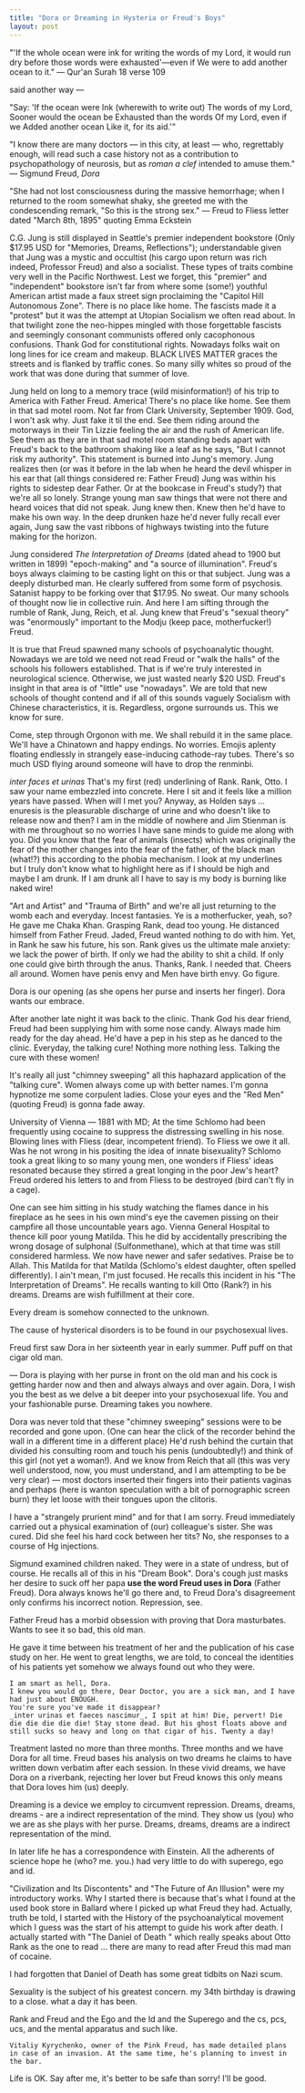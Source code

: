 ```yaml
---
title: "Dora or Dreaming in Hysteria or Freud's Boys"
layout: post
---
```


"'If the whole ocean were ink for writing the words of my Lord, it would run dry before those words were exhausted'<span>&mdash;</span>even if We were to add another ocean to it."
	<span>&mdash;</span> Qur'an Surah 18 verse 109

said another way <span>&mdash;</span>

"Say: 'If the ocean were Ink (wherewith to write out) The words of my Lord, Sooner would the ocean be Exhausted than the words Of my Lord, even if we Added another ocean Like it, for its aid.'"

"I know there are many doctors <span>&mdash;</span> in this city, at least <span>&mdash;</span> who, regrettably enough, will read such a case history not as a contribution to psychopathology of neurosis, but as _roman a clef_ intended to amuse them."
	<span>&mdash;</span> Sigmund Freud, _Dora_

"She had not lost consciousness during the massive hemorrhage; when I returned to the room somewhat shaky, she greeted me with the condescending remark, "So this is the strong sex."
	<span>&mdash;</span> Freud to Fliess letter dated "March 8th, 1895" quoting Emma Eckstein

C.G. Jung is still displayed in Seattle's premier independent bookstore (Only $17.95 USD for "Memories, Dreams, Reflections"); understandable given that Jung was a mystic and occultist (his cargo upon return was rich indeed, Professor Freud) and also a socialist. These types of traits combine very well in the Pacific Northwest. Lest we forget, this "premier" and "independent" bookstore isn't far from where some (some!) youthful American artist made a faux street sign proclaiming the "Capitol Hill Autonomous Zone". There is no place like home. The fascists made it a "protest" but it was the attempt at Utopian Socialism we often read about. In that twilight zone the neo-hippes mingled with those forgettable fascists and seemingly consonant communists offered only cacophonous confusions. Thank God for constitutional rights. Nowadays folks wait on long lines for ice cream and makeup. BLACK LIVES MATTER graces the streets and is flanked by traffic cones. So many silly whites so proud of the work that was done during that summer of love.

Jung held on long to a memory trace (wild misinformation!) of his trip to America with Father Freud. America! There's no place like home. See them in that sad motel room. Not far from Clark University, September 1909. God, I won't ask why. Just fake it til the end. See them riding around the motorways in their Tin Lizzie feeling the air and the rush of American life. See them as they are in that sad motel room standing beds apart with Freud's back to the bathroom shaking like a leaf as he says, "But I cannot risk my authority".  This statement is burned into Jung's memory. Jung realizes then (or was it before in the lab when he heard the devil whisper in his ear that (all things considered re: Father Freud) Jung was within his rights to sidestep dear Father. Or at the bookcase in Freud's study?) that we're all so lonely. Strange young man saw things that were not there and heard voices that did not speak. Jung knew then. Knew then he'd have to make his own way. In the deep drunken haze he'd never fully recall ever again, Jung saw the vast ribbons of highways twisting into the future making for the horizon.

Jung considered _The Interpretation of Dreams_ (dated ahead to 1900 but written in 1899) "epoch-making" and "a source of illumination". Freud's boys always claiming to be casting light on this or that subject. Jung was a deeply disturbed man. He clearly suffered from some form of psychosis. Satanist happy to be forking over that $17.95. No sweat. Our many schools of thought now lie in collective ruin. And here I am sifting through the rumble of Rank, Jung, Reich, et al. Jung knew that Freud's "sexual theory" was "enormously" important to the Modju (keep pace, motherfucker!) Freud.

It is true that Freud spawned many schools of psychoanalytic thought. Nowadays we are told we need not read Freud or "walk the halls" of the schools his followers established. That is if we're truly interested in neurological science. Otherwise, we just wasted nearly $20 USD. Freud's insight in that area is of "little" use "nowadays". We are told that new schools of thought contend and if all of this sounds vaguely Socialism with Chinese characteristics, it is. Regardless, orgone surrounds us. This we know for sure.

Come, step through Orgonon with me. We shall rebuild it in the same place. We'll have a Chinatown and happy endings. No worries. Emojis aplenty floating endlessly in strangely ease-inducing cathode-ray tubes. There's so much USD flying around someone will have to drop the renminbi.

_inter faces et urinas_
That's my first (red) underlining of Rank. Rank, Otto. I saw your name embezzled into concrete. Here I sit and it feels like a million years have passed. When will I met you? Anyway, as Holden says ... enuresis is the pleasurable discharge of urine and who doesn't like to release now and then? I am in the middle of nowhere and Jim Stienman is with me throughout so no worries I have sane minds to guide me along with you. Did you know that the fear of animals (insects) which was originally the fear of the mother changes into the fear of the father, of the black man (what!?) this according to the phobia mechanism. I look at my underlines but I truly don't know what to highlight here as if I should be high and maybe I am drunk. If I am drunk all I have to say is my body is burning like naked wire!

"Art and Artist" and "Trauma of Birth" and we're all just returning to the womb each and everyday. Incest fantasies. Ye is a motherfucker, yeah, so? He gave me Chaka Khan. Grasping Rank, dead too young. He distanced himself from Father Freud. Jaded, Freud wanted nothing to do with him. Yet, in Rank he saw his future, his son. Rank gives us the ultimate male anxiety: we lack the power of birth. If only we had the ability to shit a child. If only one could give birth through the anus. Thanks, Rank. I needed that. Cheers all around. Women have penis envy and Men have birth envy. Go figure.

Dora is our opening (as she opens her purse and inserts her finger). Dora wants our embrace.

After another late night it was back to the clinic. Thank God his dear friend, Freud had been supplying him with some nose candy. Always made him ready for the day ahead. He'd have a pep in his step as he danced to the clinic. Everyday, the talking cure! Nothing more nothing less. Talking the cure with these women!

It's really all just "chimney sweeping" all this haphazard application of the "talking cure". Women always come up with better names. I'm gonna hypnotize me some corpulent ladies. Close your eyes and the "Red Men" (quoting Freud) is gonna fade away.

University of Vienna <span>&mdash;</span> 1881 with MD; At the time Schlomo had been frequently using cocaine to suppress the distressing swelling in his nose. Blowing lines with Fliess (dear, incompetent friend). To Fliess we owe it all. Was he not wrong in his positing the idea of innate bisexuality? Schlomo took a great liking to so many young men, one wonders if Fliess' ideas resonated because they stirred a great longing in the poor Jew's heart? Freud ordered his letters to and from Fliess to be destroyed (bird can't fly in a cage). 

One can see him sitting in his study watching the flames dance in his fireplace as he sees in his own mind's eye the cavemen pissing on their campfire all those uncountable years ago. Vienna General Hospital to thence kill poor young Matilda. This he did by accidentally prescribing the wrong dosage of sulphonal (Sulfonmethane), which at that time was still considered harmless. We now have newer and safer sedatives. Praise be to Allah. This Matilda for that Matilda (Schlomo's eldest daughter, often spelled differently). I ain't mean, I'm just focused. He recalls this incident in his "The Interpretation of Dreams". He recalls wanting to kill Otto (Rank?) in his dreams. Dreams are wish fulfillment at their core. 

Every dream is somehow connected to the unknown.

The cause of hysterical disorders is to be found in our psychosexual lives.

Freud first saw Dora in her sixteenth year in early summer. Puff puff on that cigar old man.

<span>&mdash;</span> Dora is playing with her purse in front on the old man and his cock is getting harder now and then and always always and over again. Dora, I wish you the best as we delve a bit deeper into your psychosexual life. You and your fashionable purse. Dreaming takes you nowhere.

Dora was never told that these "chimney sweeping" sessions were to be recorded and gone upon. (One can hear the click of the recorder behind the wall in a different time in a different place) He'd rush behind the curtain that divided his consulting room and touch his penis (undoubtedly!) and think of this girl (not yet a woman!). And we know from Reich that all (this was very well understood, now, you must understand, and I am attempting to be be very clear) — most doctors inserted their fingers into their patients vaginas and perhaps (here is wanton speculation with a bit of pornographic screen burn) they let loose with their tongues upon the clitoris.

I have a "strangely prurient mind" and for that I am sorry. Freud immediately carried out a physical examination of (our) colleague's sister. She was cured. Did she feel his hard cock between her tits? No, she responses to a course of Hg injections.

Sigmund examined children naked. They were in a state of undress, but of course. He recalls all of this in his "Dream Book". Dora's cough just masks her desire to suck off her papa **use the word Freud uses in Dora** (Father Freud). Dora always knows he'll go there and, to Freud Dora's disagreement only confirms his incorrect notion. Repression, see. 

Father Freud has a morbid obsession with proving that Dora masturbates. Wants to see it so bad, this old man.

He gave it time between his treatment of her and the publication of his case study on her. He went to great lengths, we are told, to conceal the identities of his patients yet somehow we always found out who they were.

	I am smart as hell, Dora.
	I knew you would go there, Dear Doctor, you are a sick man, and I have had just about ENOUGH.
	You're sure you've made it disappear?
	_inter urinas et faeces nascimur_, I spit at him! Die, pervert! Die die die die die die! Stay stone dead. But his ghost floats above and still sucks so heavy and long on that cigar of his. Twenty a day!

Treatment lasted no more than three months. Three months and we have Dora for all time.
Freud bases his analysis on two dreams he claims to have written down verbatim after each session. In these vivid dreams, we have Dora on a riverbank, rejecting her lover but Freud knows this only means that Dora loves him (us) deeply.

Dreaming is a device we employ to circumvent repression.
Dreams, dreams, dreams - are a indirect representation of the mind. They show us (you) who we are as she plays with her purse. Dreams, dreams, dreams are a indirect representation of the mind. 

In later life he has a correspondence with Einstein. All the adherents of science hope he (who? me. you.) had very little to do with superego, ego and id. 

"Civilization and Its Discontents" and "The Future of An Illusion" were my introductory works. Why I started there is because that's what I found at the used book store in Ballard where I picked up what Freud they had. Actually, truth be told, I started with the History of the psychoanalytical movement which I guess was the start of his attempt to guide his work after death. I actually started with "The Daniel of Death
" which really speaks about Otto Rank as the one to read ... there are many to read after Freud this mad man of cocaine.

I had forgotten that Daniel of Death has some great tidbits on Nazi scum.

Sexuality is the subject of his greatest concern. 
my 34th birthday is drawing to a close. what a day it has been.

Rank and Freud and the Ego and the Id and the Superego and the cs, pcs, ucs, and the mental apparatus and such like.

	Vitaliy Kyrychenko, owner of the Pink Freud, has made detailed plans in case of an invasion. At the same time, he's planning to invest in the bar.

Life is OK. Say after me, it's better to be safe than sorry! I'll be good.
